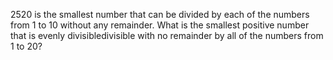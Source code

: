 $2520$ is the smallest number that can be divided by each of the numbers from $1$ to $10$ without any remainder.
What is the smallest positive number that is evenly divisibledivisible with no remainder by all of the numbers from $1$ to $20$?